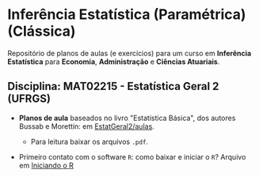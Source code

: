 # Inferência Estatística (Paramétrica) (Clássica)

Repositório de planos de aulas (e exercícios) para um curso em **Inferência Estatística** para **Economia**, **Administração** e **Ciências Atuariais**.  

## Disciplina: MAT02215 - Estatística Geral 2 (UFRGS)

* **Planos de aula** baseados no livro "Estatística Básica", dos autores Bussab e Morettin: em [EstatGeral2/aulas](aulas).
    + Para leitura baixar os arquivos `.pdf`.
    
* Primeiro contato com o software `R`: como baixar e iniciar o `R`? Arquivo em  [Iniciando o R](https://htmlpreview.github.io/?https://github.com/markus-stein/MAT02219EAD/blob/master/R-exams/TutorialR.html)
